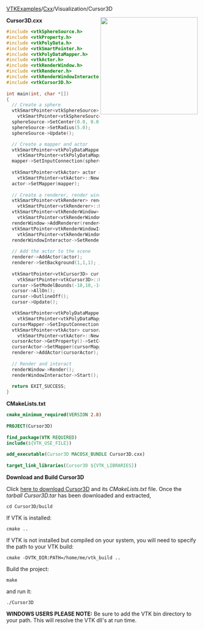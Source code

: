 [VTKExamples](/home/)/[Cxx](/Cxx)/Visualization/Cursor3D

<img align="right" src="https://github.com/lorensen/VTKExamples/blob/gh-pages/Testing/Baseline/Visualization/TestCursor3D.png?raw=true" width="256" />

**Cursor3D.cxx**
```c++
#include <vtkSphereSource.h>
#include <vtkProperty.h>
#include <vtkPolyData.h>
#include <vtkSmartPointer.h>
#include <vtkPolyDataMapper.h>
#include <vtkActor.h>
#include <vtkRenderWindow.h>
#include <vtkRenderer.h>
#include <vtkRenderWindowInteractor.h>
#include <vtkCursor3D.h>
 
int main(int, char *[])
{
  // Create a sphere
  vtkSmartPointer<vtkSphereSource> sphereSource = 
    vtkSmartPointer<vtkSphereSource>::New();
  sphereSource->SetCenter(0.0, 0.0, 0.0);
  sphereSource->SetRadius(5.0);
  sphereSource->Update();

  // Create a mapper and actor
  vtkSmartPointer<vtkPolyDataMapper> mapper = 
    vtkSmartPointer<vtkPolyDataMapper>::New();
  mapper->SetInputConnection(sphereSource->GetOutputPort());
 
  vtkSmartPointer<vtkActor> actor = 
    vtkSmartPointer<vtkActor>::New();
  actor->SetMapper(mapper);
 
  // Create a renderer, render window, and interactor
  vtkSmartPointer<vtkRenderer> renderer = 
    vtkSmartPointer<vtkRenderer>::New();
  vtkSmartPointer<vtkRenderWindow> renderWindow = 
    vtkSmartPointer<vtkRenderWindow>::New();
  renderWindow->AddRenderer(renderer);
  vtkSmartPointer<vtkRenderWindowInteractor> renderWindowInteractor = 
    vtkSmartPointer<vtkRenderWindowInteractor>::New();
  renderWindowInteractor->SetRenderWindow(renderWindow);
 
  // Add the actor to the scene
  renderer->AddActor(actor);
  renderer->SetBackground(1,1,1); // Background color white
 
  vtkSmartPointer<vtkCursor3D> cursor = 
    vtkSmartPointer<vtkCursor3D>::New();
  cursor->SetModelBounds(-10,10,-10,10,-10,10);
  cursor->AllOn();
  cursor->OutlineOff();
  cursor->Update();

  vtkSmartPointer<vtkPolyDataMapper> cursorMapper = 
    vtkSmartPointer<vtkPolyDataMapper>::New();
  cursorMapper->SetInputConnection(cursor->GetOutputPort());
  vtkSmartPointer<vtkActor> cursorActor = 
    vtkSmartPointer<vtkActor>::New();
  cursorActor->GetProperty()->SetColor(1,0,0);
  cursorActor->SetMapper(cursorMapper);
  renderer->AddActor(cursorActor);
  
  // Render and interact
  renderWindow->Render();
  renderWindowInteractor->Start();
 
  return EXIT_SUCCESS;
}
```
**CMakeLists.txt**
```cmake
cmake_minimum_required(VERSION 2.8)
 
PROJECT(Cursor3D)
 
find_package(VTK REQUIRED)
include(${VTK_USE_FILE})
 
add_executable(Cursor3D MACOSX_BUNDLE Cursor3D.cxx)
 
target_link_libraries(Cursor3D ${VTK_LIBRARIES})
```

**Download and Build Cursor3D**

Click [here to download Cursor3D](https://github.com/lorensen/VTKWikiExamplesTarballs/raw/master/Cursor3D.tar) and its *CMakeLists.txt* file.
Once the *tarball Cursor3D.tar* has been downloaded and extracted,
```
cd Cursor3D/build 
```
If VTK is installed:
```
cmake ..
```
If VTK is not installed but compiled on your system, you will need to specify the path to your VTK build:
```
cmake -DVTK_DIR:PATH=/home/me/vtk_build ..
```
Build the project:
```
make
```
and run it:
```
./Cursor3D
```
**WINDOWS USERS PLEASE NOTE:** Be sure to add the VTK bin directory to your path. This will resolve the VTK dll's at run time.

